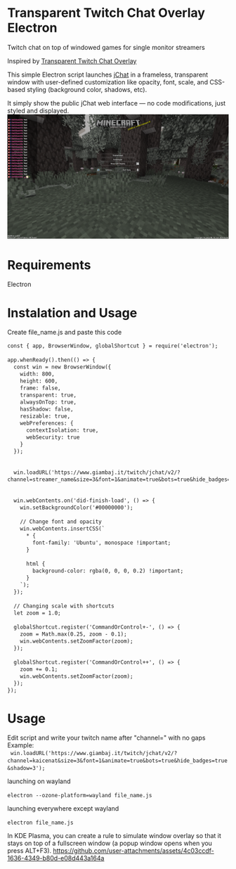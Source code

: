 # Transparent Twitch Chat Overlay Electron
Twitch chat on top of windowed games for single monitor streamers 

Inspired by
[Transparent Twitch Chat Overlay](https://github.com/baffler/Transparent-Twitch-Chat-Overlay/)

This simple Electron script launches [jChat](https://www.giambaj.it/twitch/jchat/) in a frameless, transparent window with user-defined customization like opacity, font, scale, and CSS-based styling (background color, shadows, etc).

It simply show the public jChat web interface — no code modifications, just styled and displayed.
![Preview](https://raw.githubusercontent.com/Waffelson/Transparent-Twitch-Chat-Overlay-Electron/refs/heads/main/20250626_09h52m39s_grim.png)

# Requirements 
Electron
# Instalation and Usage 
Create file_name.js and paste this code

```
const { app, BrowserWindow, globalShortcut } = require('electron');

app.whenReady().then(() => {
  const win = new BrowserWindow({
    width: 800,
    height: 600,
    frame: false,          
    transparent: true,     
    alwaysOnTop: true,     
    hasShadow: false,
    resizable: true,
    webPreferences: {
      contextIsolation: true,
      webSecurity: true
    }
  });

  
  win.loadURL('https://www.giambaj.it/twitch/jchat/v2/?channel=streamer_name&size=3&font=1&animate=true&bots=true&hide_badges=true&shadow=3');

  
  win.webContents.on('did-finish-load', () => {
    win.setBackgroundColor('#00000000');

    // Change font and opacity 
    win.webContents.insertCSS(`
      * {
        font-family: 'Ubuntu', monospace !important;
      }

      html {
        background-color: rgba(0, 0, 0, 0.2) !important;
      }
    `);
  });

  // Changing scale with shortcuts 
  let zoom = 1.0;

  globalShortcut.register('CommandOrControl+-', () => {
    zoom = Math.max(0.25, zoom - 0.1);
    win.webContents.setZoomFactor(zoom);
  });

  globalShortcut.register('CommandOrControl++', () => {
    zoom += 0.1;
    win.webContents.setZoomFactor(zoom);
  });
});
```

# Usage

Edit script and write your twitch name after "channel=" with no gaps                                                                              
Example:    
 ``` win.loadURL('https://www.giambaj.it/twitch/jchat/v2/?channel=kaicenat&size=3&font=1&animate=true&bots=true&hide_badges=true&shadow=3');```


 launching on wayland

```electron --ozone-platform=wayland file_name.js```

 launching everywhere except wayland

```electron file_name.js```


In KDE Plasma, you can create a rule to simulate window overlay so that it stays on top of a fullscreen window (a popup window opens when you press ALT+F3).
https://github.com/user-attachments/assets/4c03ccdf-1636-4349-b80d-e08d443a164a

